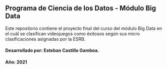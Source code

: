## Programa de Ciencia de los Datos - Módulo Big Data

Este repositorio contiene el proyecto final del curso del
módulo Big Data en el cuál se clasifican videojuegos como éxitosos
según sus micro clasificaciones asignadas por la ESRB.

#### Desarrollado por: Esteban Castillo Gamboa.
#### Año: 2021

